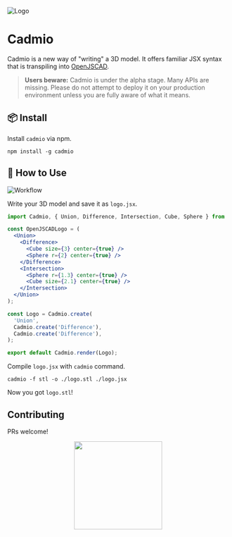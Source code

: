![Logo](https://raw.githubusercontent.com/uetchy/cadmio/master/.github/banner.png)

# Cadmio

Cadmio is a new way of "writing" a 3D model. It offers familiar JSX syntax that is transpiling into [OpenJSCAD](https://github.com/jscad/OpenJSCAD.org).

> **Users beware:** Cadmio is under the alpha stage. Many APIs are missing. Please do not attempt to deploy it on your production environment unless you are fully aware of what it means.

## 📦 Install

Install `cadmio` via npm.

```shell
npm install -g cadmio
```

## 🚀 How to Use

![Workflow](https://raw.githubusercontent.com/uetchy/cadmio/master/.github/workflow.png)

Write your 3D model and save it as `logo.jsx`.

```jsx
import Cadmio, { Union, Difference, Intersection, Cube, Sphere } from 'cadmio';

const OpenJSCADLogo = (
  <Union>
    <Difference>
      <Cube size={3} center={true} />
      <Sphere r={2} center={true} />
    </Difference>
    <Intersection>
      <Sphere r={1.3} center={true} />
      <Cube size={2.1} center={true} />
    </Intersection>
  </Union>
);

const Logo = Cadmio.create(
  'Union',
  Cadmio.create('Difference'),
  Cadmio.create('Difference'),
);

export default Cadmio.render(Logo);
```

Compile `logo.jsx` with `cadmio` command.

```shell
cadmio -f stl -o ./logo.stl ./logo.jsx
```

Now you got `logo.stl`!

## Contributing

PRs welcome!

<p align="center">
<img src="https://raw.githubusercontent.com/uetchy/cadmio/master/.github/logo.png" width="200" />
</p>
